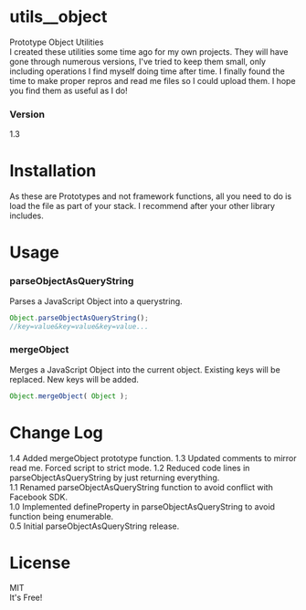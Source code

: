# utils__object 

Prototype Object Utilities  
I created these utilities some time ago for my own projects. They will have gone through numerous versions, I've tried to keep them small, only including operations I find myself doing time after time.
I finally found the time to make proper repros and read me files so I could upload them. I hope you find them as useful as I do!

### Version
1.3

# Installation
As these are Prototypes and not framework functions, all you need to do is load the file as part of your stack. I recommend after your other library includes.

# Usage

### parseObjectAsQueryString
Parses a JavaScript Object into a querystring.
```javascript
Object.parseObjectAsQueryString();
//key=value&key=value&key=value...
```

### mergeObject
Merges a JavaScript Object into the current object.
Existing keys will be replaced. New keys will be added.
```javascript
Object.mergeObject( Object );
```

# Change Log
1.4 Added mergeObject prototype function.
1.3 Updated comments to mirror read me. Forced script to strict mode.
1.2 Reduced code lines in parseObjectAsQueryString by just returning everything.  
1.1 Renamed parseObjectAsQueryString function to avoid conflict with Facebook SDK.  
1.0 Implemented defineProperty in parseObjectAsQueryString to avoid function being enumerable.  
0.5 Initial parseObjectAsQueryString release.  

# License
MIT  
It's Free!
